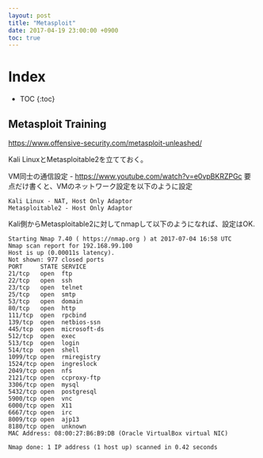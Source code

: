 ```yaml
---
layout: post
title: "Metasploit"
date: 2017-04-19 23:00:00 +0900
toc: true
---
```


# Index

* TOC
{:toc}

## Metasploit Training
https://www.offensive-security.com/metasploit-unleashed/

Kali LinuxとMetasploitable2を立てておく。

VM同士の通信設定 - https://www.youtube.com/watch?v=e0vpBKRZPGc
要点だけ書くと、VMのネットワーク設定を以下のように設定
```
Kali Linux - NAT, Host Only Adaptor
Metasploitable2 - Host Only Adaptor
```

Kali側からMetasploitable2に対してnmapして以下のようになれば、設定はOK.
```
Starting Nmap 7.40 ( https://nmap.org ) at 2017-07-04 16:58 UTC
Nmap scan report for 192.168.99.100
Host is up (0.00011s latency).
Not shown: 977 closed ports
PORT     STATE SERVICE
21/tcp   open  ftp
22/tcp   open  ssh
23/tcp   open  telnet
25/tcp   open  smtp
53/tcp   open  domain
80/tcp   open  http
111/tcp  open  rpcbind
139/tcp  open  netbios-ssn
445/tcp  open  microsoft-ds
512/tcp  open  exec
513/tcp  open  login
514/tcp  open  shell
1099/tcp open  rmiregistry
1524/tcp open  ingreslock
2049/tcp open  nfs
2121/tcp open  ccproxy-ftp
3306/tcp open  mysql
5432/tcp open  postgresql
5900/tcp open  vnc
6000/tcp open  X11
6667/tcp open  irc
8009/tcp open  ajp13
8180/tcp open  unknown
MAC Address: 08:00:27:B6:B9:DB (Oracle VirtualBox virtual NIC)

Nmap done: 1 IP address (1 host up) scanned in 0.42 seconds
```
